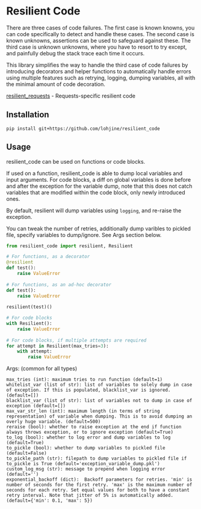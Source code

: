 # Resilient Code
 
There are three cases of code failures. The first case is known knowns, you can code specifically to detect and handle these cases. The second case is known unknowns, assertions can be used to safeguard against these. The third case is unknown unknowns, where you have to resort to try except, and painfully debug the stack trace each time it occurs.

This library simplifies the way to handle the third case of code failures by introducing decorators and helper functions to automatically handle errors using multiple features such as retrying, logging, dumping variables, all with the minimal amount of code decoration.

[resilient_requests](https://github.com/lohjine/resilient_requests) - Requests-specific resilient code

## Installation

```
pip install git+https://github.com/lohjine/resilient_code
```

## Usage

resilient_code can be used on functions or code blocks.

If used on a function, resilient_code is able to dump local variables and input arguments. For code blocks, a diff on global variables is done before and after the exception for the variable dump, note that this does not catch variables that are modified within the code block, only newly introduced ones.

By default, resilient will dump variables using `logging`, and re-raise the exception.

You can tweak the number of retries, additionally dump varibles to pickled file, specify variables to dump/ignore. See Args section below.

```python
from resilient_code import resilient, Resilient

# For functions, as a decorator
@resilient
def test():
    raise ValueError
	
# For functions, as an ad-hoc decorator
def test():
    raise ValueError
	
resilient(test)()

# For code blocks
with Resilient():
    raise ValueError
	
# For code blocks, if multiple attempts are required
for attempt in Resilient(max_tries=3):
    with attempt:
        raise ValueError
```

Args: (common for all types)
```
max_tries (int): maximum tries to run function (default=1)
whitelist_var (list of str): list of variables to solely dump in case of exception. If this is populated, blacklist_var is ignored. (default=[])
blacklist_var (list of str): list of variables not to dump in case of exception (default=[])
max_var_str_len (int): maximum length (in terms of string representation) of variable when dumping. This is to avoid dumping an overly huge variable. (default=500)
reraise (bool): whether to raise exception at the end if function always throws exception, or to ignore exception (default=True)
to_log (bool): whether to log error and dump variables to log (default=True)
to_pickle (bool): whether to dump variables to pickled file (default=False)
to_pickle_path (str): filepath to dump variables to pickled file if to_pickle is True (default='exception_variable_dump.pkl')
custom_log_msg (str): message to prepend when logging error (default='')
exponential_backoff (dict):  Backoff parameters for retries. 'min' is number of seconds for the first retry. 'max' is the maximum number of seconds for each retry. Set equal values for both to have a constant retry interval. Note that jitter of 5% is automatically added. (default={'min': 0.1, 'max': 5})
```
